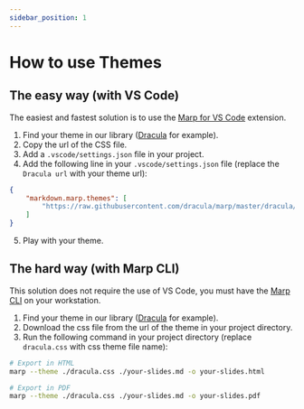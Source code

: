 ```yaml
---
sidebar_position: 1
---
```


# How to use Themes

## The easy way (with VS Code)

The easiest and fastest solution is to use the [Marp for VS Code](https://marketplace.visualstudio.com/items?itemName=marp-team.marp-vscode) extension.

1. Find your theme in our library ([Dracula](themes/dracula) for example).
2. Copy the url of the CSS file.
3. Add a `.vscode/settings.json` file in your project.
4. Add the following line in your `.vscode/settings.json` file (replace the `Dracula url` with your theme url):

```json
{
    "markdown.marp.themes": [
        "https://raw.githubusercontent.com/dracula/marp/master/dracula/dracula.css"
    ]
}
```
5. Play with your theme.

## The hard way (with Marp CLI)

This solution does not require the use of VS Code, you must have the [Marp CLI](https://github.com/marp-team/marp-cli) on your workstation.

1. Find your theme in our library ([Dracula](themes/dracula) for example).
2. Download the css file from the url of the theme in your project directory.
3. Run the following command in your project directory (replace `dracula.css` with css theme file name):

```bash
# Export in HTML
marp --theme ./dracula.css ./your-slides.md -o your-slides.html

# Export in PDF
marp --theme ./dracula.css ./your-slides.md -o your-slides.pdf
```